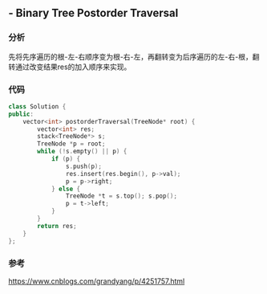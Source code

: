 ## - Binary Tree Postorder Traversal

### 分析

先将先序遍历的根-左-右顺序变为根-右-左，再翻转变为后序遍历的左-右-根，翻转通过改变结果res的加入顺序来实现。

### 代码
```C++
class Solution {
public:
    vector<int> postorderTraversal(TreeNode* root) {
        vector<int> res;
        stack<TreeNode*> s;
        TreeNode *p = root;
        while (!s.empty() || p) {
            if (p) {
                s.push(p);
                res.insert(res.begin(), p->val);
                p = p->right;
            } else {
                TreeNode *t = s.top(); s.pop();
                p = t->left;
            }
        }
        return res;
    }
};
```

### 参考

https://www.cnblogs.com/grandyang/p/4251757.html
